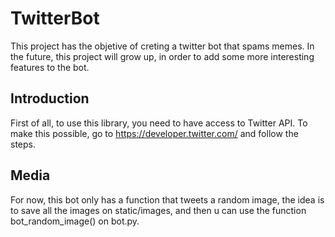 # TwitterBot
This project has the objetive of creting a twitter bot that spams memes. In the future, this project will grow up, in order to add some more interesting features to the bot.

## Introduction
First of all, to use this library, you need to have access to Twitter API. To make this possible, go to https://developer.twitter.com/ and follow the steps.

## Media
For now, this bot only has a function that tweets a random image, the idea is to save all the images on static/images, and then u can use the function bot_random_image() on bot.py.
